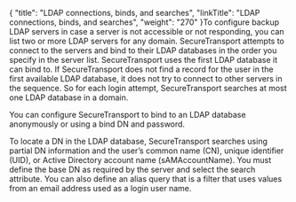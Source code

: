 {
    "title": "LDAP connections, binds, and searches",
    "linkTitle": "LDAP connections, binds, and searches",
    "weight": "270"
}To configure backup LDAP servers in case a server is not accessible or not responding, you can list two or more LDAP servers for any domain. <span class="mc-variable axway_variables.Component_Short_Name variable">SecureTransport</span> attempts to connect to the servers and bind to their LDAP databases in the order you specify in the server list. <span class="mc-variable axway_variables.Component_Short_Name variable">SecureTransport</span> uses the first LDAP database it can bind to. If <span class="mc-variable axway_variables.Component_Short_Name variable">SecureTransport</span> does not find a record for the user in the first available LDAP database, it does not try to connect to other servers in the sequence. So for each login attempt, <span class="mc-variable axway_variables.Component_Short_Name variable">SecureTransport</span> searches at most one LDAP database in a domain.

You can configure <span class="mc-variable axway_variables.Component_Short_Name variable">SecureTransport</span> to bind to an LDAP database anonymously or using a bind DN and password.

To locate a DN in the LDAP database, <span class="mc-variable axway_variables.Component_Short_Name variable">SecureTransport</span> searches using partial DN information and the user’s common name (CN), unique identifier (UID), or Active Directory account name (sAMAccountName). You must define the base DN as required by the server and select the search attribute. You can also define an alias query that is a filter that uses values from an email address used as a login user name.
